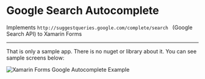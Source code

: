 # Google Search Autocomplete
Implements `http://suggestqueries.google.com/complete/search ` (Google Search API) to Xamarin Forms
<hr />


That is only a sample app. There is no nuget or library about it.
You can see sample screens below:

![Xamarin Forms Google Autocomplete Example](https://media.giphy.com/media/3mfxU2DrBcC52LyEk3/giphy.gif)
